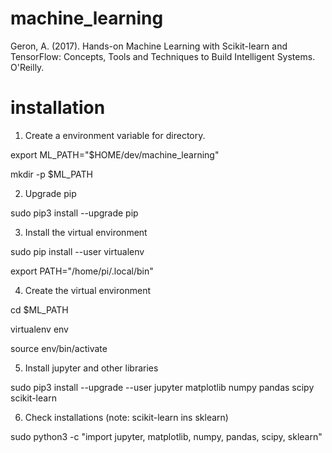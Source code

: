 # machine_learning
Geron, A. (2017). Hands-on Machine Learning with Scikit-learn and TensorFlow: Concepts, Tools and Techniques to Build Intelligent Systems. O'Reilly.

# installation

1. Create a environment variable for directory.

export ML_PATH="$HOME/dev/machine_learning"

mkdir -p $ML_PATH

2. Upgrade pip

sudo pip3 install --upgrade pip

3. Install the virtual environment

sudo pip install --user virtualenv

export PATH="/home/pi/.local/bin"

4. Create the virtual environment

cd $ML_PATH

virtualenv env

source env/bin/activate

5. Install jupyter and other libraries

sudo pip3 install --upgrade --user jupyter matplotlib numpy pandas scipy scikit-learn

6. Check installations (note: scikit-learn ins sklearn)

sudo python3 -c "import jupyter, matplotlib, numpy, pandas, scipy, sklearn"

